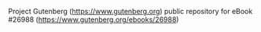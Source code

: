 Project Gutenberg (https://www.gutenberg.org) public repository for eBook #26988 (https://www.gutenberg.org/ebooks/26988)
